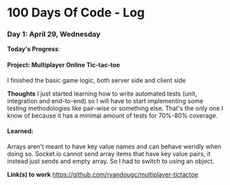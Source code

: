 # 100 Days Of Code - Log

### Day 1: April 29, Wednesday

**Today's Progress**: 
#### Project: Multiplayer Online Tic-tac-toe
I finished the basic game logic, both server side and client side

**Thoughts** 
I just started learning how to write automated tests (unit, integration and end-to-end) so I will have to start implementing some testing methodologies like pair-wise or something else. That's the only one I know of because it has a minimal amount of tests for 70%-80% coverage. 

#### Learned: 
Arrays aren't meant to have key value names and can behave weridly when doing so. Socket.io cannot send array items that have key value pairs, it instead just sends and empty array. So I had to switch to using an object.

**Link(s) to work**
https://github.com/ryandougc/multiplayer-tictactoe
